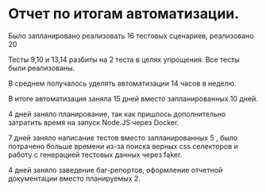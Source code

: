 # Отчет по итогам автоматизации.

Было запланировано реализовать 16 тестовых сценариев, реализовано 20

Тесты 9,10 и 13,14 разбиты на 2 теста в целях упрощения. Все тесты были реализованы.

В среднем получалось уделять автоматизации 14 часов в неделю.

В итоге автоматизация заняла 15 дней вместо запланированных 10 дней.

4 дней заняло планирование, так как пришлось дополнительно затратить время на
запуск Node.JS через Docker.

7 дней заняло написание тестов вместо запланированных 5 , было потрачено больше
времени из-за поиска верных css селекторов и работу с генерацией тестовых данных
через faker.

 4 дней заняло заведение баг-репортов, оформление отчетной документации вместо
планируемых 2.
